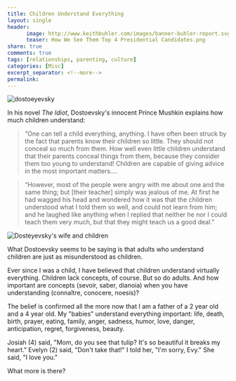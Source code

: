 ```yaml
---
title: Children Understand Everything
layout: single
header:
      image: http://www.keithbuhler.com/images/banner-buhler-report.svg
      teaser: How We See Them Top 4 Presidential Candidates.png
share: true
comments: true
tags: [relationships, parenting, culture]
categories: [Misc]
excerpt_separator: <!--more-->
permalink: 
---
```


![dostoeyevsky](http://cdn.playbuzz.com/cdn/8b5bcdef-6ffd-4d4e-a95e-2027cf07dce3/a2cc9916-649e-46b5-8b57-38703d1ab839.jpg)

In his novel *The Idiot*, Dostoevsky's innocent Prince Mushkin explains how much children understand:

>“One can tell a child everything, anything. I have often been struck by the fact that parents know their children so little. They should not conceal so much from them. How well even little children understand that their parents conceal things from them, because they consider them too young to understand! Children are capable of giving advice in the most important matters....

>“However, most of the people were angry with me about one and the same thing; but [their teacher] simply was jealous of me. At first he had wagged his head and wondered how it was that the children understood what I told them so well, and could not learn from him; and he laughed like anything when I replied that neither he nor I could teach them very much, but that they might teach us a good deal."


<!--more-->


![Dosteyevsky's wife and children](https://www.awesomestories.com/images/user/78c803987e.jpg)


What Dostoevsky seems to be saying is that adults who understand children are just as misunderstood as children. 

Ever since I was a child, I have believed that children understand virtually everything. Children lack concepts, of course. But so do adults. And how important are concepts (sevoir, saber, dianoia)  when you have understanding (connaître, conocere, noesis)?

The belief is confirmed all the more now that I am a father of a 2 year old and a 4 year old. My "babies" understand everything important: life, death, birth, prayer, eating, family, anger, sadness, humor, love, danger, anticipation, regret, forgiveness, beauty. 

Josiah (4) said, "Mom, do you see that tulip? It's so beautiful it breaks my heart." Evelyn (2) said, "Don't take that!" I told her, "I'm sorry, Evy." She said, "I love you."

What more is there? 